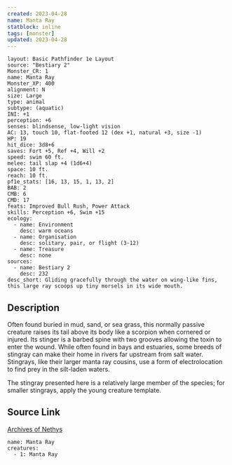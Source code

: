 ```yaml
---
created: 2023-04-28
name: Manta Ray
statblock: inline
tags: [monster]
updated: 2023-04-28
---
```

```statblock
layout: Basic Pathfinder 1e Layout
source: "Bestiary 2"
Monster_CR: 1
name: Manta Ray
Monster_XP: 400
alignment: N
size: Large
type: animal
subtype: (aquatic)
INI: +1
perception: +6
senses: blindsense, low-light vision
AC: 13, touch 10, flat-footed 12 (dex +1, natural +3, size -1)
HP: 19
hit_dice: 3d8+6
saves: Fort +5, Ref +4, Will +2
speed: swim 60 ft.
melee: tail slap +4 (1d6+4)
space: 10 ft.
reach: 10 ft.
pf1e_stats: [16, 13, 15, 1, 13, 2]
BAB: 2
CMB: 6
CMD: 17
feats: Improved Bull Rush, Power Attack
skills: Perception +6, Swim +15
ecology:
  - name: Environment
    desc: warm oceans
  - name: Organisation
    desc: solitary, pair, or flight (3-12)
  - name: Treasure
    desc: none
sources:
  - name: Bestiary 2
    desc: 232
desc_short: Gliding gracefully through the water on wing-like fins, this large ray scoops up tiny morsels in its wide mouth.
```
## Description
Often found buried in mud, sand, or sea grass, this normally passive creature raises its tail above its body like a scorpion when cornered or injured. Its stinger is a barbed spine with two grooves allowing the toxin to enter the wound. While often found in bays and estuaries, some breeds of stingray can make their home in rivers far upstream from salt water. Stingrays, like their larger manta ray cousins, use a form of electrolocation to find prey in the silt-laden waters.

The stingray presented here is a relatively large member of the species; for smaller stingrays, apply the young creature template.
## Source Link
[Archives of Nethys](https://aonprd.com/MonsterDisplay.aspx?ItemName=Manta%20Ray)
```encounter-table
name: Manta Ray
creatures:
  - 1: Manta Ray
```
